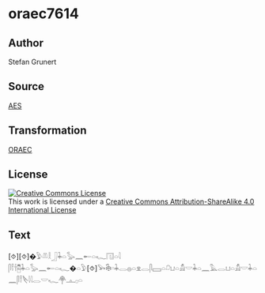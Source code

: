 # oraec7614

## Author

Stefan Grunert

## Source

[AES](https://github.com/simondschweitzer/aes)

## Transformation

[ORAEC](https://oraec.github.io/)

## License

<a rel="license" href="http://creativecommons.org/licenses/by-sa/4.0/"><img alt="Creative Commons License" style="border-width:0" src="https://i.creativecommons.org/l/by-sa/4.0/88x31.png" /></a><br />This work is licensed under a <a rel="license" href="http://creativecommons.org/licenses/by-sa/4.0/">Creative Commons Attribution-ShareAlike 4.0 International License</a>

## Text

[⯑][⯑]�𓅱𓌨𓎛𓃀𓇓𓏏𓅭𓈖𓄡𓏏𓆑𓉔𓏏𓇋<br>
𓋴𓍋𓌂𓉥𓇓𓏏𓅭𓈖𓄡𓏏𓆑�𓏏𓅱[⯑]𓅨𓇗𓎆𓇓𓂋𓐍𓏏𓁷𓂋𓋴𓈙𓏏𓍔𓂓𓏏𓀋𓎟𓇓𓏏𓈖𓅓𓂋𓂓𓏏𓀋𓎟𓇓𓏏𓈖𓋴𓍋𓌸𓇋𓇋𓂋𓎟𓆑𓋇𓊵𓊪𓏏<br>
